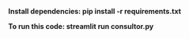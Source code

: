 **Install dependencies: pip install -r requirements.txt**

**To run this code: streamlit run consultor.py**
